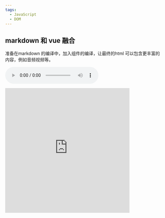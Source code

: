 ```yaml
---
tags: 
  - JavaScript
  - DOM
---
```


## markdown 和 vue 融合

准备在markdown 的编译中，加入组件的编译，让最终的html 可以包含更丰富的内容，例如音频视频等。


<audio src="https://music.163.com/song/media/outer/url?id=32526653.mp3" controls></audio>

<iframe src="https://alex2wong.github.io/webgl_learning/webgl7/index.html"
  style="border:none; width: 400px; height:400px; overflow:auto;"
/>
